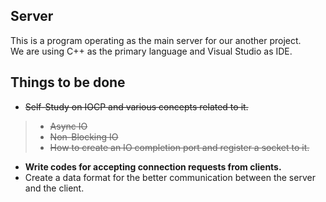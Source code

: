 ## Server
This is a program operating as the main server for our another project.  
We are using C++ as the primary language and Visual Studio as IDE.

## Things to be done
- ~~Self-Study on IOCP and various concepts related to it.~~
> - ~~Async IO~~
> - ~~Non-Blocking IO~~
> - ~~How to create an IO completion port and register a socket to it.~~

- **Write codes for accepting connection requests from clients.**
- Create a data format for the better communication between the server and the client.
